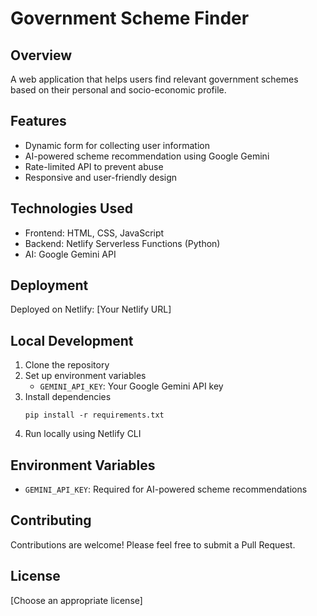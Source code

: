 # Government Scheme Finder

## Overview
A web application that helps users find relevant government schemes based on their personal and socio-economic profile.

## Features
- Dynamic form for collecting user information
- AI-powered scheme recommendation using Google Gemini
- Rate-limited API to prevent abuse
- Responsive and user-friendly design

## Technologies Used
- Frontend: HTML, CSS, JavaScript
- Backend: Netlify Serverless Functions (Python)
- AI: Google Gemini API

## Deployment
Deployed on Netlify: [Your Netlify URL]

## Local Development
1. Clone the repository
2. Set up environment variables
   - `GEMINI_API_KEY`: Your Google Gemini API key
3. Install dependencies
   ```
   pip install -r requirements.txt
   ```
4. Run locally using Netlify CLI

## Environment Variables
- `GEMINI_API_KEY`: Required for AI-powered scheme recommendations

## Contributing
Contributions are welcome! Please feel free to submit a Pull Request.

## License
[Choose an appropriate license]
